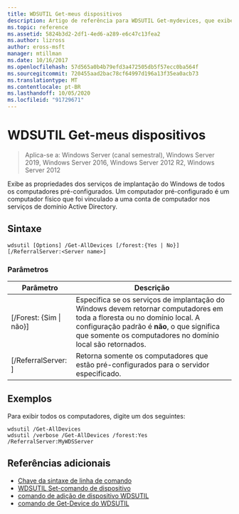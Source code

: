 ```yaml
---
title: WDSUTIL Get-meus dispositivos
description: Artigo de referência para WDSUTIL Get-mydevices, que exibe as propriedades dos serviços de implantação do Windows de todos os computadores pré-configurados.
ms.topic: reference
ms.assetid: 5824b3d2-2df1-4ed6-a289-e6c47c13fea2
ms.author: lizross
author: eross-msft
manager: mtillman
ms.date: 10/16/2017
ms.openlocfilehash: 57d565a0b4b79efd3a472505db5f57ecc0ba564f
ms.sourcegitcommit: 720455aad2bac78cf64997d196a13f35ea0acb73
ms.translationtype: MT
ms.contentlocale: pt-BR
ms.lasthandoff: 10/05/2020
ms.locfileid: "91729671"
---
```

# <a name="wdsutil-get-alldevices"></a>WDSUTIL Get-meus dispositivos

> Aplica-se a: Windows Server (canal semestral), Windows Server 2019, Windows Server 2016, Windows Server 2012 R2, Windows Server 2012

Exibe as propriedades dos serviços de implantação do Windows de todos os computadores pré-configurados. Um computador pré-configurado é um computador físico que foi vinculado a uma conta de computador nos serviços de domínio Active Directory.

## <a name="syntax"></a>Sintaxe
```
wdsutil [Options] /Get-AllDevices [/forest:{Yes | No}] [/ReferralServer:<Server name>]
```
### <a name="parameters"></a>Parâmetros
|Parâmetro|Descrição|
|-------|--------|
|[/Forest: {Sim &#124; não}]|Especifica se os serviços de implantação do Windows devem retornar computadores em toda a floresta ou no domínio local. A configuração padrão é **não**, o que significa que somente os computadores no domínio local são retornados.|
|[/ReferralServer: <Server name> ]|Retorna somente os computadores que estão pré-configurados para o servidor especificado.|
## <a name="examples"></a>Exemplos
Para exibir todos os computadores, digite um dos seguintes:
```
wdsutil /Get-AllDevices
wdsutil /verbose /Get-AllDevices /forest:Yes /ReferralServer:MyWDSServer
```
## <a name="additional-references"></a>Referências adicionais
- [Chave da sintaxe de linha de comando](command-line-syntax-key.md)
- [WDSUTIL Set-comando de dispositivo](wdsutil-set-device.md)
- [comando de adição de dispositivo WDSUTIL](wdsutil-add-device.md)
- [comando de Get-Device do WDSUTIL](wdsutil-get-device.md)
